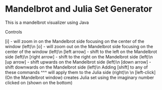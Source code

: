 # Mandelbrot and Julia Set Generator
 This is a mandelbrot visualizer using Java


Controls


[i] - will zoom in on the Mandelbrot side focusing on the center of the window (left)\n
[o] - will zoom out on the Mandelbrot side focusing on the center of the window (left)\n
[left arrow] - shift to the left on the Mandelbrot side (left)\n
[right arrow] - shift to the right on the Mandelbrot side (left)\n
[up arrow] - shift upwards on the Mandelbrot side (left)\n
[down arrow] - shift downwards on the Mandelbrot side (left)\n
Adding [shift] to any of these commands ^^^ will apply them to the Julia side (right)\n
\n
[left-click] (On the Mandelbrot window) creates Julia set using the imaginary number clicked on (shown on the bottom)
